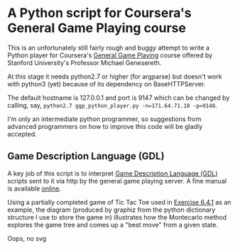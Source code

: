 <h1>A Python script for Coursera's General Game Playing course</h1>

<p>This is an unfortunately still fairly rough and buggy attempt to write a Python player for Coursera's <a href="https://www.coursera.org/course/ggp">General Game Playing</a> course offered by Stanford University's Professor Michael Genesereth.</p>

<p>At this stage it needs python2.7 or higher (for argparse) but doesn't work with python3 (yet) because of its dependency on BaseHTTPServer.<p>

<p>The default hostname is 127.0.0.1 and port is 9147 which can be changed by calling, say, <code>python2.7 ggp_python_player.py -n=171.64.71.18 -p=9148</code>.</p>

<p>I'm only an intermediate python programmer, so suggestions from advanced programmers on how to improve this code will be gladly accepted.</p>

<h2>Game Description Language (GDL)</h2>

<p>A key job of this script is to interpret <a href="http://logic.stanford.edu/classes/cs227/2013/readings/gdl_spec.pdf"> Game Description Language (GDL)</a> scripts sent to it via http by the general game playing server. A fine manual is available <a href="http://logic.stanford.edu/ggp/chapters/cover.html">online</a>.</p>

<p>Using a partially completed game of Tic Tac Toe used in <a href="http://ggp.stanford.edu/applications/060401.php">Exercise 6.4.1</a> as an example, the diagram (produced by graphiz from the python dictionary structure I use to store the game in) illustrates how the Montecarlo method explores the game tree and comes up a "best move" from a given state.</p> 

<object data="tictactoe1.svg" type="image/svg+xml" width="1000">
  <p>Oops, no svg</p>
</object>



